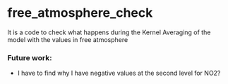# free_atmosphere_check
It is a code to check what happens during the Kernel Averaging of the model with the values in free atmosphere
### Future work:
- I have to find why I have negative values at the second level for NO2?
